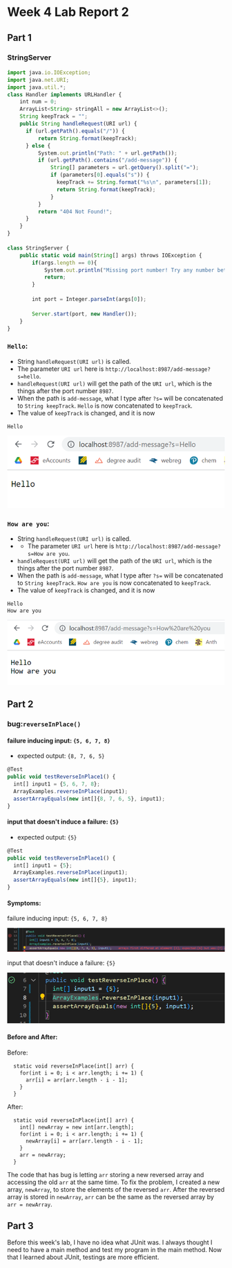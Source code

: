 # Week 4 Lab Report 2
## Part 1
### StringServer
```js
import java.io.IOException;
import java.net.URI;
import java.util.*;
class Handler implements URLHandler {
    int num = 0;
    ArrayList<String> stringAll = new ArrayList<>();
    String keepTrack = "";
    public String handleRequest(URI url) {
      if (url.getPath().equals("/")) {
          return String.format(keepTrack);
      } else {
          System.out.println("Path: " + url.getPath());
          if (url.getPath().contains("/add-message")) {
              String[] parameters = url.getQuery().split("=");
              if (parameters[0].equals("s")) {
                keepTrack += String.format("%s\n", parameters[1]);
                return String.format(keepTrack);
              }
          }
          return "404 Not Found!";
      }
    } 
}

class StringServer {
    public static void main(String[] args) throws IOException {
        if(args.length == 0){
            System.out.println("Missing port number! Try any number between 1024 to 49151");
            return;
        }

        int port = Integer.parseInt(args[0]);

        Server.start(port, new Handler());
    }
}
```
### `Hello`:
* String `handleRequest(URI url)` is called.
* The parameter `URI url` here is `http://localhost:8987/add-message?s=hello`.
* `handleRequest(URI url)` will get the path of the `URI url`, which is the things after the port number `8987`.
* When the path is `add-message`, what I type after `?s=` will be concatenated to `String keepTrack`. `Hello` is now concatenated to `keepTrack`.
* The value of `keepTrack` is changed, and it is now

```
Hello
```

![image](lab2_hello0212.png)

### `How are you`:
* String `handleRequest(URI url)` is called.
* * The parameter `URI url` here is `http://localhost:8987/add-message?s=How are you`.
* `handleRequest(URI url)` will get the path of the `URI url`, which is the things after the port number `8987`.
* When the path is `add-message`, what I type after `?s=` will be concatenated to `String keepTrack`. `How are you` is now concatenated to `keepTrack`.
* The value of `keepTrack` is changed, and it is now

```
Hello
How are you
```

![image](lab2_howareyou0212.png)

## Part 2
### bug:`reverseInPlace()`

#### failure inducing input: `{5, 6, 7, 8}`
* expected output:  `{8, 7, 6, 5}`
```js
@Test 
public void testReverseInPlace1() {
  int[] input1 = {5, 6, 7, 8};
  ArrayExamples.reverseInPlace(input1);
  assertArrayEquals(new int[]{8, 7, 6, 5}, input1);
}
```
#### input that doesn't induce a failure: `{5}`
* expected output: `{5}`
```js
@Test 
public void testReverseInPlace1() {
  int[] input1 = {5};
  ArrayExamples.reverseInPlace(input1);
  assertArrayEquals(new int[]{5}, input1);
}
 ```

#### Symptoms:

failure inducing input: `{5, 6, 7, 8}`

![image](lab2_JUnit_failure.png)

input that doesn't induce a failure: `{5}`

![image](lab2_JUnit_non_failure.png)

#### Before and After:
Before:
```
  static void reverseInPlace(int[] arr) {
    for(int i = 0; i < arr.length; i += 1) {
      arr[i] = arr[arr.length - i - 1];
    }
  }
```
After:
```
  static void reverseInPlace(int[] arr) {
    int[] newArray = new int[arr.length]; 
    for(int i = 0; i < arr.length; i += 1) {
      newArray[i] = arr[arr.length - i - 1];
    }
    arr = newArray;
  }
  ```
The code that has bug is letting `arr` storing a new reversed array and accessing the old `arr` at the same time. To fix the problem, I created a new array, `newArray`, to store the elements of the reversed `arr`. After the reversed array is stored in `newArray`, `arr` can be the same as the reversed array by `arr = newArray`.
 
## Part 3
Before this week's lab, I have no idea what JUnit was. I always thought I need to have a main method and test my program in the main method. Now that I learned about JUnit, testings are more efficient.
